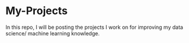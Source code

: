 # My-Projects
 In this repo, I will be posting the projects I work on for improving my data science/ machine learning knowledge.
